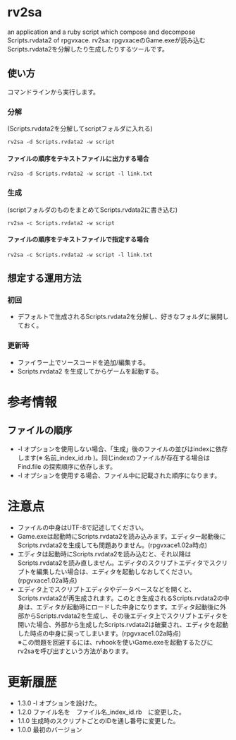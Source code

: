 rv2sa
=====
an application and a ruby script which compose and decompose Scripts.rvdata2 of rpgvxace.
rv2sa: rpgvxaceのGame.exeが読み込むScripts.rvdata2を分解したり生成したりするツールです。

## 使い方
コマンドラインから実行します。

### 分解
(Scripts.rvdata2を分解してscriptフォルダに入れる)

`rv2sa -d Scripts.rvdata2 -w script`

#### ファイルの順序をテキストファイルに出力する場合
`rv2sa -d Scripts.rvdata2 -w script -l link.txt`

### 生成
(scriptフォルダのものをまとめてScripts.rvdata2に書き込む)

`rv2sa -c Scripts.rvdata2 -w script`

#### ファイルの順序をテキストファイルで指定する場合
`rv2sa -c Scripts.rvdata2 -w script -l link.txt`


## 想定する運用方法

### 初回
* デフォルトで生成されるScripts.rvdata2を分解し、好きなフォルダに展開しておく。

### 更新時
* ファイラー上でソースコードを追加/編集する。
* Scripts.rvdata2 を生成してからゲームを起動する。

# 参考情報
## ファイルの順序
* -l オプションを使用しない場合、「生成」後のファイルの並びはindexに依存します(※ 名前_index_id.rb )。同じindexのファイルが存在する場合は Find.file の探索順序に依存します。
* -l オプションを使用する場合、ファイル中に記載された順序になります。

# 注意点
* ファイルの中身はUTF-8で記述してください。
* Game.exeは起動時にScripts.rvdata2を読み込みます。エディター起動後にScripts.rvdata2を生成しても問題ありません。(rpgvxace1.02a時点)
* エディタは起動時にScripts.rvdata2を読み込むと、それ以降はScripts.rvdata2を読み直しません。エディタのスクリプトエディタでスクリプトを編集したい場合は、エディタを起動しなおしてください。(rpgvxace1.02a時点)
* エディタ上でスクリプトエディタやデータベースなどを開くと、Scripts.rvdata2が再生成されます。このとき生成されるScripts.rvdata2の中身は、エディタが起動時にロードした中身になります。エディタ起動後に外部からScripts.rvdata2を生成し、その後エディタ上でスクリプトエディタを開いた場合、外部から生成したScripts.rvdata2は破棄され、エディタを起動した時点の中身に戻ってしまいます。(rpgvxace1.02a時点)  
※この問題を回避するには、rvhookを使いGame.exeを起動するたびにrv2saを呼び出すという方法があります。

# 更新履歴
* 1.3.0 -l オプションを設けた。
* 1.2.0	ファイル名を　ファイル名_index_id.rb　に変更した。
* 1.1.0	生成時のスクリプトごとのIDを通し番号に変更した。
* 1.0.0	最初のバージョン

